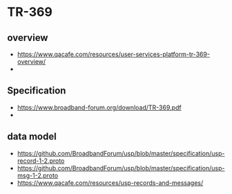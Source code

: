 # TR-369
## overview
* https://www.qacafe.com/resources/user-services-platform-tr-369-overview/
* 
## Specification
* https://www.broadband-forum.org/download/TR-369.pdf
* 
## data model
* https://github.com/BroadbandForum/usp/blob/master/specification/usp-record-1-2.proto
* https://github.com/BroadbandForum/usp/blob/master/specification/usp-msg-1-2.proto
* https://www.qacafe.com/resources/usp-records-and-messages/
